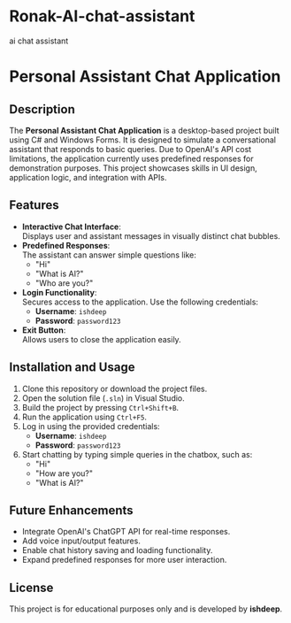 # Ronak-AI-chat-assistant
ai chat assistant
# Personal Assistant Chat Application

## Description
The **Personal Assistant Chat Application** is a desktop-based project built using C# and Windows Forms. It is designed to simulate a conversational assistant that responds to basic queries. Due to OpenAI's API cost limitations, the application currently uses predefined responses for demonstration purposes. This project showcases skills in UI design, application logic, and integration with APIs.

## Features
- **Interactive Chat Interface**:  
  Displays user and assistant messages in visually distinct chat bubbles.
- **Predefined Responses**:  
  The assistant can answer simple questions like:
  - "Hi"
  - "What is AI?"
  - "Who are you?"
- **Login Functionality**:  
  Secures access to the application. Use the following credentials:
  - **Username**: `ishdeep`
  - **Password**: `password123`
- **Exit Button**:  
  Allows users to close the application easily.

## Installation and Usage
1. Clone this repository or download the project files.
2. Open the solution file (`.sln`) in Visual Studio.
3. Build the project by pressing `Ctrl+Shift+B`.
4. Run the application using `Ctrl+F5`.
5. Log in using the provided credentials:
   - **Username**: `ishdeep`
   - **Password**: `password123`
6. Start chatting by typing simple queries in the chatbox, such as:
   - "Hi"
   - "How are you?"
   - "What is AI?"

## Future Enhancements
- Integrate OpenAI's ChatGPT API for real-time responses.
- Add voice input/output features.
- Enable chat history saving and loading functionality.
- Expand predefined responses for more user interaction.

## License
This project is for educational purposes only and is developed by **ishdeep**.

